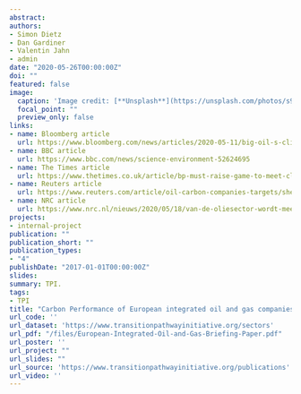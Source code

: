 ```yaml
---
abstract: 
authors:
- Simon Dietz
- Dan Gardiner
- Valentin Jahn
- admin
date: "2020-05-26T00:00:00Z"
doi: ""
featured: false
image:
  caption: 'Image credit: [**Unsplash**](https://unsplash.com/photos/s9CC2SKySJM)'
  focal_point: ""
  preview_only: false
links:
- name: Bloomberg article
  url: https://www.bloomberg.com/news/articles/2020-05-11/big-oil-s-climate-targets-not-enough-for-paris-goals-funds-say?sref=Iwk4m2bA
- name: BBC article
  url: https://www.bbc.com/news/science-environment-52624695
- name: The Times article
  url: https://www.thetimes.co.uk/article/bp-must-raise-game-to-meet-climate-pledge-says-report-wp5c68brb
- name: Reuters article
  url: https://www.reuters.com/article/oil-carbon-companies-targets/shell-eni-lead-oil-majors-climate-ambitions-but-still-fall-short-investors-idUSL8N2CT3TY
- name: NRC article
  url: https://www.nrc.nl/nieuws/2020/05/18/van-de-oliesector-wordt-meer-verwacht-dan-klimaatdoelen-a3999996?utm_source=SIM&utm_medium=email&utm_campaign=Klimaat&utm_content=&utm_term=20200523
projects:
- internal-project
publication: ""
publication_short: ""
publication_types:
- "4"
publishDate: "2017-01-01T00:00:00Z"
slides: 
summary: TPI.
tags:
- TPI
title: "Carbon Performance of European integrated oil and gas companies: briefing paper"
url_code: ''
url_dataset: 'https://www.transitionpathwayinitiative.org/sectors'
url_pdf: "/files/European-Integrated-Oil-and-Gas-Briefing-Paper.pdf"
url_poster: ''
url_project: ""
url_slides: ""
url_source: 'https://www.transitionpathwayinitiative.org/publications'
url_video: ''
---
```

